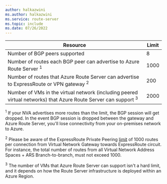 ```yaml
---
author: halkazwini
ms.author: halkazwini
ms.service: route-server
ms.topic: include
ms.date: 07/26/2022
---
```

| Resource | Limit |
|----------|-------|
| Number of BGP peers supported | 8 |
| Number of routes each BGP peer can advertise to Azure Route Server <sup>1</sup> | 1000 |
| Number of routes that Azure Route Server can advertise to ExpressRoute or VPN gateway <sup>2</sup>  | 200 |
| Number of VMs in the virtual network (including peered virtual networks) that Azure Route Server can support <sup>3</sup> | 2000 |

<sup>1</sup> If your NVA advertises more routes than the limit, the BGP session will get dropped. In the event BGP session is dropped between the gateway and Azure Route Server, you'll lose connectivity from your on-premises network to Azure.

<sup>2</sup> Please be aware of the ExpressRoute Private Peering [limit](/azure/azure-resource-manager/management/azure-subscription-service-limits#:~:text=for%20an%20ExpressRoute%20connection-,1%2C000,-Maximum%20number%20of%20IPv6) of 1000 routes per connection from Virtual Network Gateway towards ExpressRoute circuit. For instance, the total number of routes from all Virtual Network Address Spaces + ARS Branch-to-branch, must not exceed 1000.

<sup>3</sup> The number of VMs that Azure Route Server can support isn't a hard limit, and it depends on how the Route Server infrastructure is deployed within an Azure Region.
